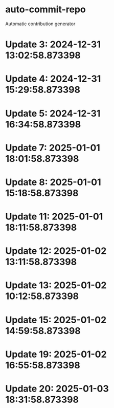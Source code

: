 # auto-commit-repo

Automatic contribution generator

# Update 3: 2024-12-31 13:02:58.873398

# Update 4: 2024-12-31 15:29:58.873398

# Update 5: 2024-12-31 16:34:58.873398

# Update 7: 2025-01-01 18:01:58.873398

# Update 8: 2025-01-01 15:18:58.873398

# Update 11: 2025-01-01 18:11:58.873398

# Update 12: 2025-01-02 13:11:58.873398

# Update 13: 2025-01-02 10:12:58.873398

# Update 15: 2025-01-02 14:59:58.873398

# Update 19: 2025-01-02 16:55:58.873398

# Update 20: 2025-01-03 18:31:58.873398
